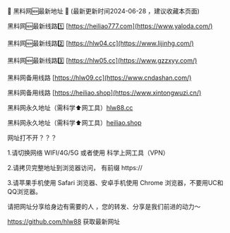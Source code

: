 📣 黑料网🆕最新地址 👋 (最新更新时间2024-06-28 ，建议收藏本页面)

黑料网🆕最新线路1️⃣ [https://heiliao777.com](https://www.yaloda.com/)

黑料网🆕最新线路2️⃣ [https://hlw04.cc](https://www.lijinhg.com/)

黑料网🆕最新线路3️⃣ [https://hlw05.cc](https://www.gzzxyy.com/)

黑料网备用线路 [https://hlw09.cc](https://www.cndashan.com/)

黑料网备用线路 [https://heiliao.shop](https://www.xintongwuzi.cn/)

黑料网永久地址（需科学⬆️网工具）[hlw88.cc](https://hlw88.cc)

黑料网永久地址（需科学⬆️网工具）[heiliao.shop](https://heiliao.shop)


网址打不开？？？

1.请切换网络 WIFI/4G/5G 或者使用 科学上网工具（VPN）

2.请拷贝完整地址到浏览器访问， 有前缀 https://

3.请苹果手机使用 Safari 浏览器、安卓手机使用 Chrome 浏览器，不要用UC和QQ浏览器。


请把网址分享给身边有需要的人 ，您的转发、分享是我们前进的动力～

https://github.com/hlw88   获取最新网址
